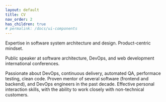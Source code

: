 ```yaml
---
layout: default
title: CV
nav_order: 2
has_children: true
# permalink: /docs/ui-components
---
```


Expertise in software system architecture and design. Product-centric mindset.

Public speaker at software architecture, DevOps, and web development international conferences.

Passionate about DevOps, continuous delivery, automated QA, performace testing, clean code. Proven mentor of several software (frontend and backend), and DevOps engineers in the past decade. Effective personal interaction skills, with the ability to work closely with non-technical customers.
